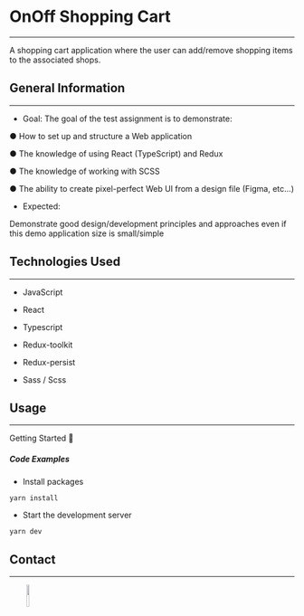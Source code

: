 <h1>OnOff Shopping Cart</h1>
<hr><p>A shopping cart application where the user can add/remove shopping items to the associated shops.</p><h2>General Information</h2>
<hr><ul>
<li>Goal:
The goal of the test assignment is to demonstrate:</li>
</ul>
<p>● How to set up and structure a Web application</p>
<p>● The knowledge of using React (TypeScript) and Redux</p>
<p>● The knowledge of working with SCSS</p>
<p>● The ability to create pixel-perfect Web UI from a design file (Figma, etc...)</p><ul>
<li>Expected:</li>
</ul>
<p>Demonstrate good design/development principles and approaches even if this demo application size is small/simple</p><h2>Technologies Used</h2>
<hr><ul>
<li>JavaScript</li>
</ul><ul>
<li>React</li>
</ul><ul>
<li>Typescript</li>
</ul><ul>
<li>Redux-toolkit</li>
</ul><ul>
<li>Redux-persist</li>
</ul><ul>
<li>Sass / Scss</li>
</ul><h2>Usage</h2>
<hr><p>Getting Started 🚀</p><h5>Code Examples</h5><ul>
<li>Install packages</li>
</ul><p><code>yarn install</code></p><ul>
<li>Start the development server</li>
</ul><p><code>yarn dev</code></p><h2>Contact</h2>
<hr><p><span style="margin-right: 30px;"></span><a href="https://www.linkedin.com/in/gustavo-magnago/"><img target="_blank" src="https://cdn.jsdelivr.net/gh/devicons/devicon/icons/linkedin/linkedin-original.svg" style="width: 10%;"></a></p>